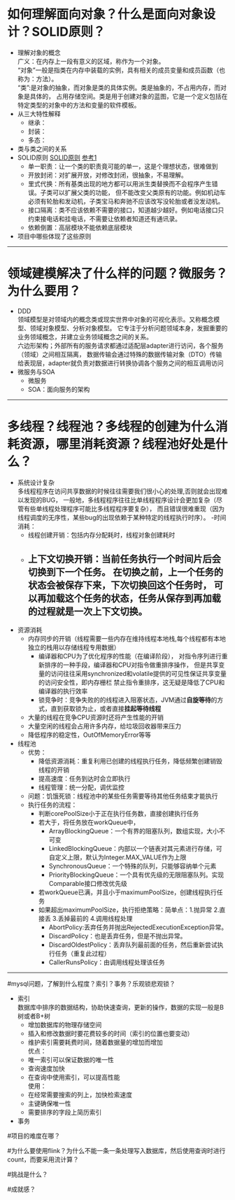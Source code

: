 # 如何理解面向对象？什么是面向对象设计？SOLID原则？
- 理解对象的概念  
广义：在内存上一段有意义的区域，称作为一个对象。  
 “对象”一般是指类在内存中装载的实例，具有相关的成员变量和成员函数（也称为：方法）。  
“类”:是对象的抽象，而对象是类的具体实例。类是抽象的，不占用内存，而对象是具体的，
占用存储空间。类是用于创建对象的蓝图，它是一个定义包括在特定类型的对象中的方法和变量的软件模板。
- 从三大特性解释
    - 继承：
    - 封装：
    - 多态：
- 类与类之间的关系
- SOLID原则
    [SOLID原则](https://www.cnblogs.com/OceanEyes/p/overview-of-solid-principles.html)
    [参考1](https://blog.csdn.net/YegodYue/article/details/66887047)
    - 单一职责：让一个类的职责竟可能的单一，这是个理想状态，很难做到
    - 开放封闭：对扩展开放，对修改封闭，很抽象，不易理解。
    - 里式代换：所有基类出现的地方都可以用派生类替换而不会程序产生错误。子类可以扩展父类的功能，
    但不能改变父类原有的功能。例如机动车必须有轮胎和发动机，子类宝马和奔驰不应该改写没轮胎或者没发动机。
    - 接口隔离：类不应该依赖不需要的接口，知道越少越好。例如电话接口只约束接电话和挂电话，不需要让依赖者知道还有通讯录。
    - 依赖倒置：高层模块不能依赖底层模块
- 项目中哪些体现了这些原则
----
# 领域建模解决了什么样的问题？微服务？为什么要用？  
- DDD  
领域模型是对领域内的概念类或现实世界中对象的可视化表示。又称概念模型、领域对象模型、分析对象模型。
它专注于分析问题领域本身，发掘重要的业务领域概念，并建立业务领域概念之间的关系。  
六边形架构；外部所有的服务请求都通过适配层adapter进行访问，各个服务（领域）之间相互隔离，
数据传输会通过特殊的数据传输对象（DTO）传输给表现层，adapter就负责对数据进行转换协调各个服务之间的相互调用访问
- 微服务与SOA
    - 微服务
    - SOA：面向服务的架构
----
# 多线程？线程池？多线程的创建为什么消耗资源，哪里消耗资源？线程池好处是什么？
- 系统设计复杂  
多线程程序在访问共享数据的时候往往需要我们很小心的处理,否则就会出现难以发现的BUG，
一般地，多线程程序往往比单线程程序设计会更加复杂（尽管有些单线程处理程序可能比多线程程序要复杂），
而且错误很难重现（因为线程调度的无序性，某些bug的出现依赖于某种特定的线程执行时序）。 
-时间消耗：
    - 线程创建开销：包括内存分配耗时，线程对象创建耗时
    - 上下文切换开销：当前任务执行一个时间片后会切换到下一个任务。
    在切换之前，上一个任务的状态会被保存下来，下次切换回这个任务时，
    可以再加载这个任务的状态，任务从保存到再加载的过程就是一次上下文切换。
        -
- 资源消耗  
    - 内存同步的开销（线程需要一些内存在维持线程本地栈,每个线程都有本地独立的栈用以存储线程专用数据）
        - 编译器和CPU为了优化程序的性能（在编译阶段），
        对指令序列进行重新排序的一种手段，编译器和CPU对指令做重排序操作，
        但是共享变量的访问往往采用synchronized和volatile提供的可见性保证共享变量的访问安全性，即内存栅栏
        禁止指令重排序，这无疑是降低了CPU和编译器的执行效率
        - 锁竞争时：竞争失败的的线程进入阻塞状态，JVM通过**自旋等待**的方式，直到获取锁为止，或者直接**挂起等待线程**
    - 大量的线程在竞争CPU资源时还将产生性能的开销
    - 大量空闲的线程会占用许多内存，给垃圾回收器带来压力
    - 降低程序的稳定性，OutOfMemoryError等等
- 线程池
    - 优势：
        - 降低资源消耗：重复利用已创建的线程执行任务，降低频繁创建销毁线程的开销
        - 提高速度：任务到达时会立即执行
        - 线程管理：统一分配，调优监控
    - 问题：饥饿死锁：线程池中的某些任务需要等待其他任务结束才能执行
    - 执行任务的流程：
        - 判断corePoolSize小于正在执行任务数，直接创建执行任务
        - 若大于，将任务放在workQueue中，
            - ArrayBlockingQueue：一个有界的阻塞队列，数组实现，大小不可变
            - LinkedBlockingQueue：内部以一个链表对其元素进行存储，可自定义上限，默认为Integer.MAX_VALUE作为上限
            - SynchronousQueue：一个特殊的队列，只能够容纳单个元素
            - PriorityBlockingQueue：一个具有优先级的无限阻塞队列。实现Comparable接口修改优先级
        - 若workQueue已满，并且小于maximumPoolSize，创建线程执行任务
        - 如果超出maximumPoolSize，执行拒绝策略：简单点：1.抛异常 2.直接丢 3.丢掉最前的 4.调用线程处理
            - AbortPolicy:丢弃任务并抛出RejectedExecutionException异常。 
            - DiscardPolicy：也是丢弃任务，但是不抛出异常。 
            - DiscardOldestPolicy：丢弃队列最前面的任务，然后重新尝试执行任务（重复此过程）
            - CallerRunsPolicy：由调用线程处理该任务 
----
#mysql问题，了解到什么程度？索引？事务？乐观锁悲观锁？
- 索引  
数据库中排序的数据结构，协助快速查询，更新的操作，数据的实现一般是B树或者B+树
    - 增加数据库的物理存储空间
    - 插入和修改数据时要花费较多的时间（索引的位置也要变动）
    - 维护索引需要耗费时间，随着数据量的增加而增加  
优点：
    - 唯一索引可以保证数据的唯一性
    - 查询速度加快
    - 在查询中使用索引，可以提高性能  
使用：
    - 在经常需要搜索的列上，加快检索速度
    - 主键确保唯一性
    - 需要排序的字段上简历索引
- 事务  

#项目的难度在哪？

#为什么要使用flink？为什么不能一条一条处理写入数据库，然后使用查询时进行count，而要采用流计算？

#挑战是什么？

#成就感？
